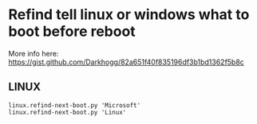 # Refind tell linux or windows what to boot before reboot

More info here: https://gist.github.com/Darkhogg/82a651f40f835196df3b1bd1362f5b8c

## LINUX

```
linux.refind-next-boot.py 'Microsoft'
linux.refind-next-boot.py 'Linux'
```

